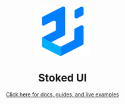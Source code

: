 <!-- markdownlint-disable-next-line -->
<p align="center">
  <a href="https://stoked-ui.github.io/core/" rel="noopener" target="_blank"><img width="150" height="133" src="https://raw.githubusercontent.com/stoked-ui/sui/28a11b11cdabbd8aabf58b236e4f9c8f84484b32/docs/public/static/icons/180x180.png" alt="SUI Core logo"></a>
</p>

<h1 align="center">Stoked UI</h1>

<center><a href="https://stoked-ui.com">Click here for docs, guides, and live examples</a></center>
